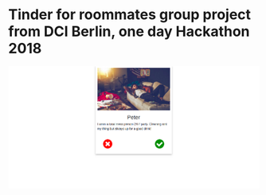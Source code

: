 # Tinder for roommates group project from DCI Berlin, one day Hackathon 2018

![alt tinder roommate](./Roommate_tinder.png)
